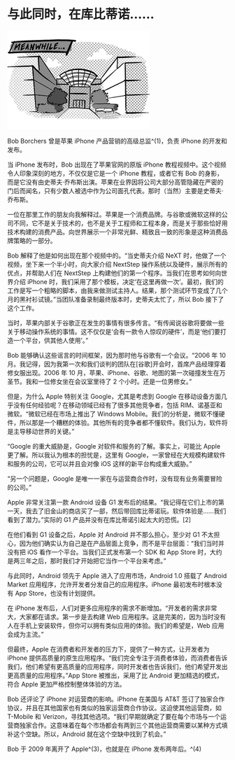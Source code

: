 # 与此同时，在库比蒂诺……

![g38001](img/g38001.png)

Bob Borchers 曾是苹果 iPhone 产品营销的高级总监^(1)，负责 iPhone 的开发和发布。

当 iPhone 发布时，Bob 出现在了苹果官网的原版 iPhone 教程视频中。这个视频令人印象深刻的地方，不仅仅是它是一个 iPhone 教程，或者它有 Bob 的身影，而是它没有由史蒂夫·乔布斯出演。苹果在业界因将公司大部分高管隐藏在严密的门后而闻名，只有少数人被选中作为公司面孔代表。那时（当然）主要是史蒂夫·乔布斯。

一位在那里工作的朋友向我解释过。苹果是一个消费品牌。与谷歌或微软这样的公司不同，它不是关于技术的，也不是关于工程师和工程本身，而是关于那些恰好用技术构建的消费产品。向世界展示一个非常光鲜、精致且一致的形象是这种消费品牌策略的一部分。

Bob 解释了他是如何出现在那个视频中的。“当史蒂夫介绍 NeXT 时，他做了一个视频，坐下来一个半小时，向大家介绍 NextStep 操作系统以及硬件，展示所有的优点，并帮助人们在 NextStep 上构建他们的第一个程序。当我们在思考如何向世界介绍 iPhone 时，我们采用了那个模板，决定‘在这里再做一次’。最初，我们的工作是写一个粗略的脚本，由我来做测试主持人。结果，那个测试环节变成了几个月的黑衬衫试镜。”当团队准备录制最终版本时，史蒂夫太忙了，所以 Bob 接下了这个工作。

当时，苹果内部关于谷歌正在发生的事情有很多传言。“有传闻说谷歌将要做一些关于移动操作系统的事情。这不仅仅是‘会有一款令人惊叹的硬件’，而是‘他们要打造一个平台，供其他人使用’。”

Bob 能够确认这些谣言的时间框架，因为那时他与谷歌有一个会议。“2006 年 10 月。我记得，因为我第一次和我们谈判的团队在[谷歌]开会时，首席产品经理穿着修女服出现。2006 年 10 月，苹果、iPhone、谷歌、地图的第一次碰撞发生在万圣节。我和一位修女坐在会议室里待了 2 个小时。还是一位男修女。”

但是，为什么 Apple 特别关注 Google，尤其是考虑到 Google 在移动设备方面几乎没有任何经验呢？在移动领域已经有了很多其他竞争者，包括 RIM、诺基亚和微软。“微软已经在市场上推出了 Windows Mobile。我们的分析是，微软不懂硬件，所以那是一个糟糕的体验。其他所有的竞争者都不懂软件。我们认为，软件将是主导移动世界的关键。”

“Google 的重大威胁是，Google 对软件和服务的了解。事实上，可能比 Apple 更了解。所以我认为根本的担忧是，这里有 Google，一家曾经在大规模构建软件和服务的公司，它可以并且会对像 iOS 这样的新平台构成重大威胁。”

“另一个问题是，Google 是唯一一家在与运营商合作时，没有现有业务需要冒险的公司。”

Apple 非常关注第一款 Android 设备 G1 发布后的结果。“我记得在它们上市的第一天，我去了旧金山的商店买了一部，然后带回库比蒂诺玩。软件体验是……我们看到了潜力。”实际的 G1 产品并没有在库比蒂诺引起太大的恐慌。[2]

在他们看到 G1 设备之后，Apple 对 Android 并不那么担心，至少对 G1 不太担心，因为他们确实认为自己是在产品层面上竞争，而不是平台层面：“我们当时并没有把 iOS 看作一个平台。当我们正式发布第一个 SDK 和 App Store 时，大约是两三年之后，那时我们才开始把它当作一个平台来考虑。”

与此同时，Android 领先于 Apple 进入了应用市场，Android 1.0 搭载了 Android Market 应用程序，允许开发者分发自己的应用程序。iPhone 最初发布时根本没有 App Store，也没有计划提供。

在 iPhone 发布后，人们对更多应用程序的需求不断增加。“开发者的需求非常大，大家都在请求。第一步是去构建 Web 应用程序。这是完美的，因为当时没有人在手机上安装软件，但你可以拥有类似应用的体验。我们的希望是，Web 应用会成为主流。”

但最终，Apple 在消费者和开发者的压力下，提供了一种方式，让开发者为 iPhone 提供高质量的原生应用程序。“我们完全专注于消费者体验，而消费者告诉我们，他们希望有更高质量的应用程序，同时开发者也告诉我们，他们希望开发出更高质量的应用程序。”App Store 被推出，采用了比 Android 更加精选的模式，符合 Apple 更加严格控制整体体验的方法。

Bob 还评论了 iPhone 对运营商的影响。iPhone 在美国与 AT&T 签订了独家合作协议，并且在其他国家也有类似的独家运营商合作协议。这迫使其他运营商，如 T-Mobile 和 Verizon，寻找其他选项。“我们早期就确定了要在每个市场与一个运营商独家合作。这意味着在每个市场都会有两到三个其他运营商需要以某种方式填补这个空缺。所以，Android 就在这个空缺中找到了机会。”

Bob 于 2009 年离开了 Apple^(3)，也就是在 iPhone 发布两年后。^(4)
